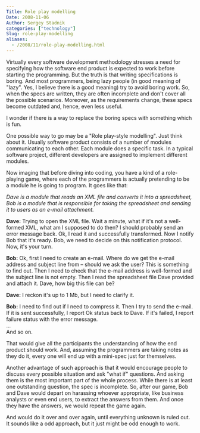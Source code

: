 ```yaml
---
Title: Role play modelling
Date: 2008-11-06
Author: Sergey Stadnik
categories: ["technology"]
Slug: role-play-modelling
aliases:
  - /2008/11/role-play-modelling.html
---
```


Virtually every software development methodology stresses a need for
specifying how the software end product is expected to work before
starting the programming. But the truth is that writing specifications
is boring. And most programmers, being lazy people (in good meaning of
"lazy". Yes, I believe there is a good meaning) try to avoid boring work. So, when the specs are
written, they are often incomplete and don't cover all the possible
scenarios. Moreover, as the requirements change, these specs become
outdated and, hence, even less useful.

I wonder if there is a way to replace the boring specs with something
which is fun.

One possible way to go may be a "Role play-style modelling". Just think
about it. Usually software product consists of a number of modules
communicating to each other. Each module does a specific task. In a
typical software project, different developers are assigned to implement
different modules.

Now imaging that before diving into coding, you have a kind of a
role-playing game, where each of the programmers is actually pretending
to be a module he is going to program. It goes like that:

_Dave is a module that reads an XML file and converts it into a spreadsheet,
Bob is a module that is responsible for taking the spreadsheet and sending
it to users as an e-mail attachment._

__Dave:__ Trying to open the XML file. Wait a minute, what if it's
not a well-formed XML, what am I supposed to do then? I should probably
send an error message back. Ok, I read it and successfully transformed.
Now I notify Bob that it's ready. Bob, we need to decide on this
notification protocol. Now, it's your turn.

__Bob:__ Ok, first I need to create an e-mail. Where do we get the e-mail
address and subject line from – should we ask the user? This is something
to find out. Then I need to check that the e-mail address is well-formed
and the subject line is not empty. Then I read the spreadsheet file Dave
provided and attach it. Dave, how big this file can be?

__Dave:__ I reckon it's up to 1 Mb, but I need to clarify it.

__Bob:__ I need to find out if I need to compress it. Then I try to send
the e-mail. If it is sent successfully, I report Ok status back to Dave.
If it's failed, I report failure status with the error message.<br>
...<br>
And so on.

That would give all the participants the understanding of how the end
product should work. And, assuming the programmers are taking notes as
they do it, every one will end up with a mini-spec just for themselves.

Another advantage of such approach is that it would encourage people to
discuss every possible situation and ask "what if" questions. And asking
them is the most important part of the whole process. While there is at
least one outstanding question, the spec is incomplete. So, after our
game, Bob and Dave would depart on harassing whoever appropriate, like
business analysts or even end users, to extract the answers from them.
And once they have the answers, we would repeat the game again.

And would do it over and over again, until everything unknown is ruled
out.<br>
It sounds like a odd approach, but it just might be odd enough to work.